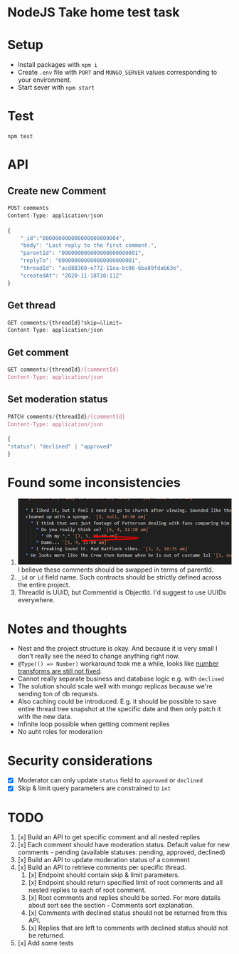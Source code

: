 # NodeJS Take home test task

# Setup

- Install packages with `npm i`
- Create `.env` file with `PORT` and `MONGO_SERVER` values corresponding to your environment.
- Start sever with `npm start`

# Test

`npm test`

# API

## Create new Comment

```js
POST comments
Content-Type: application/json

{
    "_id":"000000000000000000000004",
    "body": "Last reply to the first comment.",
    "parentId": "000000000000000000000001",
    "replyTo": "000000000000000000000001",
    "threadId": "acd88360-e772-11ea-bc06-6ba89fdab63e",
    "createdAt": "2020-11-18T10:11Z"
}
```

## Get thread

```js
GET comments/{threadId}?skip=&limit=
Content-Type: application/json
```

## Get comment

```js
GET comments/{threadId}/{commentId}
Content-Type: application/json
```

## Set moderation status

```js
PATCH comments/{threadId}/{commentId}
Content-Type: application/json

{
"status": "declined" | "approved"
}
```

# Found some inconsistencies

1. ![inc-1](misc/inc-1.png)
   I believe these comments should be swapped in terms of parentId.
1. `_id` or `id` field name. Such contracts should be strictly defined across the entire project.
1. ThreadId is UUID, but CommentId is ObjectId. I'd suggest to use UUIDs everywhere.

# Notes and thoughts

- Nest and the project structure is okay. And because it is very small I don't really see the need to change anything right now.
- `@Type(() => Number)` workaround took me a while, looks like [number transforms are still not fixed](https://github.com/typestack/class-transformer/issues/179).
- Cannot really separate business and database logic e.g. with `declined`
- The solution should scale well with mongo replicas because we're sending ton of db requests.
- Also caching could be introduced. E.g. it should be possible to save entire thread tree snapshot at the specific date and then only patch it with the new data.
- Infinite loop possible when getting comment replies
- No auht roles for moderation

# Security considerations

- [x] Moderator can only update `status` field to `approved` or `declined`
- [x] Skip & limit query parameters are constrained to `int`

# TODO

1. [x] Build an API to get specific comment and all nested replies
1. [x] Each comment should have moderation status. Default value for new comments - pending (available statuses: pending, approved, declined)
1. [x] Build an API to update moderation status of a comment
1. [x] Build an API to retrieve comments per specific thread.
   1. [x] Endpoint should contain skip & limit parameters.
   1. [x] Endpoint should return specified limit of root comments and all nested replies to each of root comment.
   1. [x] Root comments and replies should be sorted. For more datails about sort see the section - Comments sort explanation.
   1. [x] Comments with declined status should not be returned from this API.
   1. [x] Replies that are left to comments with declined status should not be returned.
1. [x] Add some tests
